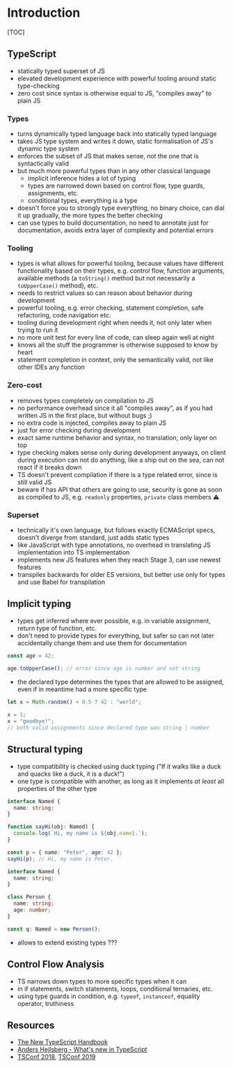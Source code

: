 # Introduction

[TOC]


## TypeScript

- statically typed superset of JS
- elevated development experience with powerful tooling around static type-checking
- zero cost since syntax is otherwise equal to JS, "compiles away" to plain JS

### Types

- turns dynamically typed language back into statically typed language
- takes JS type system and writes it down, static formalisation of JS's dynamic type system
- enforces the subset of JS that makes sense, not the one that is syntactically valid
- but much more powerful types than in any other classical language
    - implicit inference hides a lot of typing
    - types are narrowed down based on control flow, type guards, assignments, etc.
    - conditional types, everything is a type
- doesn't force you to strongly type everything, no binary choice, can dial it up gradually, the more types the better checking
- can use types to build documentation, no need to annotate just for documentation, avoids extra layer of complexity and potential errors

### Tooling

- types is what allows for powerful tooling, because values have different functionality based on their types, e.g. control flow, function arguments, available methods (a `toString()` method but not necessarily a `toUpperCase()` method), etc.
- needs to restrict values so can reason about behavior during development
- powerful tooling, e.g. error checking, statement completion, safe refactoring, code navigation etc.
- tooling during development right when needs it, not only later when trying to run it
- no more unit test for every line of code, can sleep again well at night
- knows all the stuff the programmer is otherwise supposed to know by heart
- statement completion in context, only the semantically valid, not like other IDEs any function

### Zero-cost

- removes types completely on compilation to JS
- no performance overhead since it all "compiles away", as if you had written JS in the first place, but without bugs ;)
- no extra code is injected, compiles away to plain JS
- just for error checking during development
- exact same runtime behavior and syntax, no translation, only layer on top
- type checking makes sense only during development anyways, on client during execution can not do anything, like a ship out on the sea, can not react if it breaks down
- TS doesn't prevent compilation if there is a type related error, since is still valid JS
- beware if has API that others are going to use, security is gone as soon as compiled to JS, e.g. `readonly` properties, `private` class members ⚠️

### Superset

- technically it's own language, but follows exactly ECMAScript specs, doesn't diverge from standard, just adds static types
- like JavaScript with type annotations, no overhead in translating JS implementation into TS implementation
- implements new JS features when they reach Stage 3, can use newest features
- transpiles backwards for older ES versions, but better use only for types and use Babel for transpilation


## Implicit typing

- types get inferred where ever possible, e.g. in variable assignment, return type of function, etc.
- don't need to provide types for everything, but safer so can not later accidentally change them and use them for documentation

```typescript
const age = 42;

age.toUpperCase(); // error since age is number and not string
```

- the declared type determines the types that are allowed to be assigned, even if in meantime had a more specific type

```typescript
let x = Math.random() < 0.5 ? 42 : "world";
    
x = 1;            
x = "goodbye!";
// both valid assignments since declared type was string | number
```


## Structural typing

- type compatibility is checked using duck typing ("If it walks like a duck and quacks like a duck, it is a duck!")
- one type is compatible with another, as long as it implements _at least_ all properties of the other type

```typescript
interface Named {
  name: string;
}

function sayHi(obj: Named) {
  console.log(`Hi, my name is ${obj.name}.`);
}

const p = { name: "Peter", age: 42 };
sayHi(p); // Hi, my name is Peter.
```

```typescript
interface Named {
  name: string;
}

class Person {
  name: string;
  age: number;
}

const q: Named = new Person();
```

- allows to extend existing types ???


## Control Flow Analysis

- TS narrows down types to more specific types when it can
- in if statements, switch statements, loops, conditional ternaries, etc.
- using type guards in condition, e.g. `typeof`, `instanceof`, equality operator, truthiness


## Resources

- [The New TypeScript Handbook](https://github.com/microsoft/TypeScript-New-Handbook)
- [Anders Hejlsberg - What's new in TypeScript](https://channel9.msdn.com/Events/Speakers/Anders-Hejlsberg)
- [TSConf 2018](https://www.youtube.com/playlist?list=PL2z7rCjEG2ksF0rJ8Qwp1y5eTjqiPIRfT), [TSConf 2019](https://www.youtube.com/playlist?list=PL2z7rCjEG2kumYQw0tl-afLYWUk-kKREB)